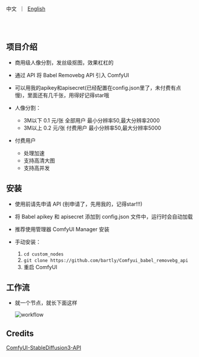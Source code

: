 <p align="left">
    中文&nbsp ｜ &nbsp<a href="README.md">English</a>&nbsp 
</p>
<br><br>

## 项目介绍

- 商用级人像分割，发丝级抠图，效果杠杠的

- 通过 API 将 Babel Removebg API 引入 ComfyUI

- 可以用我的apikey和apisecret(已经配置在config.json里了，未付费有点慢)，里面还有几千张，用得好记得star哦

- 人像分割：
   - 3M以下 0.1 元/张 全部用户         最小分辨率50,最大分辨率2000
   - 3M以上 0.2 元/张 付费用户         最小分辨率50,最大分辨率5000
- 付费用户
   - 处理加速
   - 支持高清大图
   - 支持高并发

## 安装

- 使用前请先申请 API (别申请了，先用我的，记得star!!!)

- 将 Babel apikey 和 apisecret 添加到 config.json 文件中，运行时会自动加载

- 推荐使用管理器 ComfyUI Manager 安装

- 手动安装：
    1. `cd custom_nodes`
    2. `git clone https://github.com/bartly/Comfyui_babel_removebg_api`
    3. 重启 ComfyUI


## 工作流

  - 就一个节点，就长下面这样

    ![workflow](https://idphoto-output.oss-cn-shanghai.aliyuncs.com/78cc153f-5d8e-48e2-82f9-d00e6b70b474.png?OSSAccessKeyId=LTAI5tNJqEmgZRuFR7AiSdC3&Expires=78981527611967&Signature=G2HpOOIhaVoTnEf5r77rAv1JaAk%3D)


## Credits

[ComfyUI-StableDiffusion3-API](https://github.com/ZHO-ZHO-ZHO/ComfyUI-StableDiffusion3-API)
